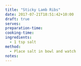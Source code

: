 ```yaml
---
title: "Sticky Lamb Ribs"
date: 2017-07-21T18:51:42+10:00
draft: true
serves: 
preparation-time:
cooking-time:
ingredients:
  - 1 tsp salt
method:
  - Place salt in bowl and watch
notes:
---
```


